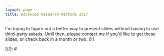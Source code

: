 ```yaml
---
layout: page
title: Advanced Research Methods 2017
---
```


I'm trying to figure out a better way to present slides without having to use third-party `embed`s. Until then, please contact me if you'd like to get these slides, or check back in a month or two. 0:)

[//]: # <script async class="speakerdeck-embed" data-id="fe4903850cf8490c8f2d8a43c8d52eea" data-ratio="1.77777777777778" src="//speakerdeck.com/assets/embed.js"></script>
